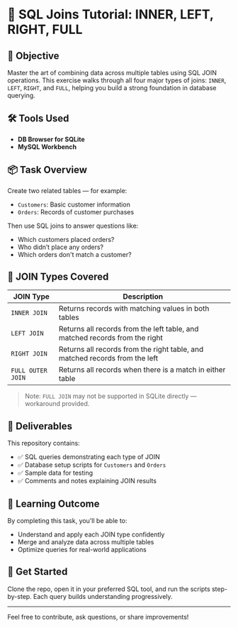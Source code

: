 # 🧩 SQL Joins Tutorial: INNER, LEFT, RIGHT, FULL

## 📘 Objective
Master the art of combining data across multiple tables using SQL JOIN operations. This exercise walks through all four major types of joins: `INNER`, `LEFT`, `RIGHT`, and `FULL`, helping you build a strong foundation in database querying.

## 🛠️ Tools Used
- **DB Browser for SQLite**
- **MySQL Workbench**

## 📦 Task Overview
Create two related tables — for example:
- `Customers`: Basic customer information
- `Orders`: Records of customer purchases

Then use SQL joins to answer questions like:
- Which customers placed orders?
- Who didn’t place any orders?
- Which orders don't match a customer?

## 🔗 JOIN Types Covered

| JOIN Type | Description |
|-----------|-------------|
| `INNER JOIN` | Returns records with matching values in both tables |
| `LEFT JOIN` | Returns all records from the left table, and matched records from the right |
| `RIGHT JOIN` | Returns all records from the right table, and matched records from the left |
| `FULL OUTER JOIN` | Returns all records when there is a match in either table |

> Note: `FULL JOIN` may not be supported in SQLite directly — workaround provided.

## 📂 Deliverables
This repository contains:
- ✅ SQL queries demonstrating each type of JOIN
- ✅ Database setup scripts for `Customers` and `Orders`
- ✅ Sample data for testing
- ✅ Comments and notes explaining JOIN results

## 🎯 Learning Outcome
By completing this task, you'll be able to:
- Understand and apply each JOIN type confidently
- Merge and analyze data across multiple tables
- Optimize queries for real-world applications

## 🚀 Get Started
Clone the repo, open it in your preferred SQL tool, and run the scripts step-by-step. Each query builds understanding progressively.

---

Feel free to contribute, ask questions, or share improvements!

